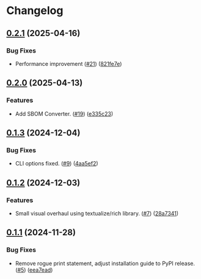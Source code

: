 # Changelog

## [0.2.1](https://github.com/BorekZnovustvoritel/SBOM-Grader/compare/v0.2.0...v0.2.1) (2025-04-16)


### Bug Fixes

* Performance improvement  ([#21](https://github.com/BorekZnovustvoritel/SBOM-Grader/issues/21)) ([821fe7e](https://github.com/BorekZnovustvoritel/SBOM-Grader/commit/821fe7ea0c86134fa2301748bda53b81bdcd1abe))

## [0.2.0](https://github.com/BorekZnovustvoritel/SBOM-Grader/compare/v0.1.3...v0.2.0) (2025-04-13)


### Features

* Add SBOM Converter. ([#19](https://github.com/BorekZnovustvoritel/SBOM-Grader/issues/19)) ([e335c23](https://github.com/BorekZnovustvoritel/SBOM-Grader/commit/e335c23e6ffa5e4cee6d72c63effc11c6b8f0273))

## [0.1.3](https://github.com/BorekZnovustvoritel/SBOM-Grader/compare/v0.1.2...v0.1.3) (2024-12-04)


### Bug Fixes

* CLI options fixed. ([#9](https://github.com/BorekZnovustvoritel/SBOM-Grader/issues/9)) ([4aa5ef2](https://github.com/BorekZnovustvoritel/SBOM-Grader/commit/4aa5ef26584119a0e5aff4c108f44eb6cea6f61a))

## [0.1.2](https://github.com/BorekZnovustvoritel/SBOM-Grader/compare/v0.1.1...v0.1.2) (2024-12-03)


### Features

* Small visual overhaul using textualize/rich library. ([#7](https://github.com/BorekZnovustvoritel/SBOM-Grader/issues/7)) ([28a7341](https://github.com/BorekZnovustvoritel/SBOM-Grader/commit/28a73411ef0a4cf572ed61446e1c4a7d9e8e00b9))

## [0.1.1](https://github.com/BorekZnovustvoritel/SBOM-Grader/compare/v0.1.0...v0.1.1) (2024-11-28)


### Bug Fixes

* Remove rogue print statement, adjust installation guide to PyPI release. ([#5](https://github.com/BorekZnovustvoritel/SBOM-Grader/issues/5)) ([eea7ead](https://github.com/BorekZnovustvoritel/SBOM-Grader/commit/eea7eade09f3b687c6348c6cd9b2affb47ad8c10))
